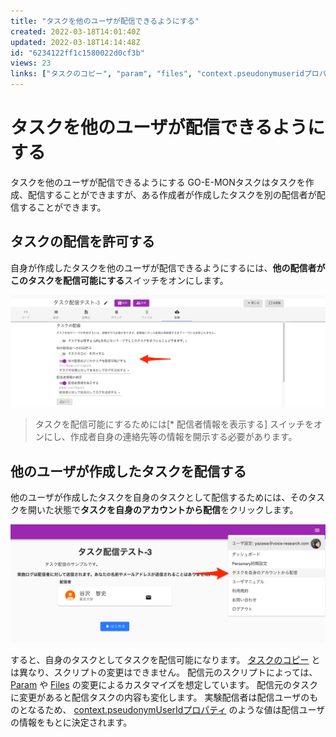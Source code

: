 ```yaml
---
title: "タスクを他のユーザが配信できるようにする"
created: 2022-03-18T14:01:40Z
updated: 2022-03-18T14:14:48Z
id: "6234122ff1c1580022d0cf3b"
views: 23
links: ["タスクのコピー", "param", "files", "context.pseudonymuseridプロパティ"]
---
```


# タスクを他のユーザが配信できるようにする

タスクを他のユーザが配信できるようにする
GO-E-MONタスクはタスクを作成、配信することができますが、ある作成者が作成したタスクを別の配信者が配信することができます。

## タスクの配信を許可する
自身が作成したタスクを他のユーザが配信できるようにするには、**他の配信者がこのタスクを配信可能にする**スイッチをオンにします。

![](images/6234138c83f6f9001d81528b.png)

> タスクを配信可能にするためには[* 配信者情報を表示する] スイッチをオンにし、作成者自身の連絡先等の情報を開示する必要があります。

## 他のユーザが作成したタスクを配信する
他のユーザが作成したタスクを自身のタスクとして配信するためには、そのタスクを開いた状態で**タスクを自身のアカウントから配信**をクリックします。

![](images/6234142d7d2fa7001f6fa648.png)

すると、自身のタスクとしてタスクを配信可能になります。
[タスクのコピー](タスクのコピー.md) とは異なり、スクリプトの変更はできません。
配信元のスクリプトによっては、 [Param](Param.md) や [Files](Files.md) の変更によるカスタマイズを想定しています。
配信元のタスクに変更があると配信タスクの内容も変化します。 実験配信者は配信ユーザのものとなるため、 [context.pseudonymUserIdプロパティ](context.pseudonymUserIdプロパティ.md) のような値は配信ユーザの情報をもとに決定されます。
